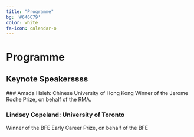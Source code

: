 ```yaml
---
title: "Programme"
bg: '#646C79'
color: white
fa-icon: calendar-o
---
```


# Programme 
<h2 align="left"> Keynote Speakerssss </h2>
### Amada Hsieh: Chinese University of Hong Kong
Winner of the Jerome Roche Prize, on behalf of the RMA.

### Lindsey Copeland: University of Toronto
Winner of the BFE Early Career Prize, on behalf of the BFE